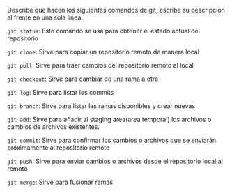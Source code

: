 Describe que hacen los siguientes comandos de git, escribe su descripcion al frente en una sola linea.

`git status`: Este comando se usa para obtener el estado actual del repositorio

`git clone`: Sirve para copiar un repositorio remoto de manera local

`git pull`: Sirve para traer cambios del repositorio remoto al local

`git checkout`: Sirve para cambiar de una rama a otra

`git log`: Sirve para listar los commits

`git branch`: Sirve para listar las ramas disponibles y crear nuevas

`git add`: Sirve para añadir al staging area(area temporal)
los archivos o cambios de archivos existentes.

`git commit`: Sirve para confirmar los cambios o archivos que se enviarán próximamente al repositorio remoto

`git push`: Sirve para enviar cambios o archivos desde el repositorio local al remoto

`git merge`: Sirve para fusionar ramas
